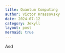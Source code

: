 ```yaml
---
title: Quantum Computing
author: Victor Krassovsky
date: 2024-07-12
category: Jekyll
layout: post
mermaid: true
---
```

Asd